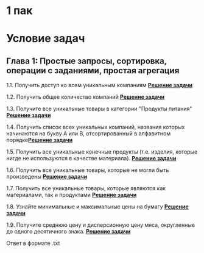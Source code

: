 # 1 пак

# **Условие задач**


## **Глава 1: Простые запросы, сортировка, операции с заданиями, простая агрегация**
1.1.	Получить доступ ко всем уникальным компаниям [**Решение задачи**](https://github.com/ellinar5/-SQL/blob/main/1%20пак/файлы/задача_1.1.sql)

1.2.	Получить общее количество компаний [**Решение задачи**](https://github.com/ellinar5/-SQL/blob/main/1%20пак/файлы/задача_1.2.sql)

1.3.	Получите все уникальные товары в категории "Продукты питания" [**Решение задачи**](https://github.com/ellinar5/-SQL/blob/main/1%20пак/файлы/задача_1.3.sql)

1.4.	Получить список всех уникальных компаний, названия которых начинаются на букву А или В, отсортированный в алфавитном порядке[**Решение задачи**](https://github.com/ellinar5/-SQL/blob/main/1%20пак/файлы/задача_1.4.sql)

1.5.	Получить все уникальные конечные продукты (т.е. изделия, которые нигде не используются в качестве материала). [**Решение задачи**](https://github.com/ellinar5/-SQL/blob/main/1%20пак/файлы/задача_1.5.sql)

1.6.	Получить все уникальные товары, которые не могли быть произведены [**Решение задачи**](https://github.com/ellinar5/-SQL/blob/main/1%20пак/файлы/задача_1.6.sql)

1.7.	Получить все уникальные товары, которые являются как материалами, так и продуктами [**Решение задачи**](https://github.com/ellinar5/-SQL/blob/main/1%20пак/файлы/задача_1.7.sql)

1.8.	Узнайте минимальные и максимальные цены на бумагу [**Решение задачи**](https://github.com/ellinar5/-SQL/blob/main/1%20пак/файлы/задача_1.8.sql)

1.9.	Получите среднюю цену и дисперсионную цену мяса, округленные до одного десятичного знака. [**Решение задачи**](https://github.com/ellinar5/-SQL/blob/main/1%20пак/файлы/задача_1.9.sql)

Ответ в формате .txt
